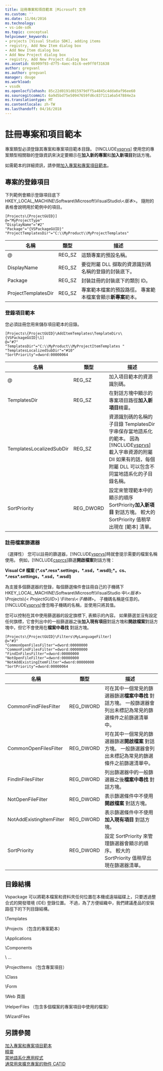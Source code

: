 ```yaml
---
title: 註冊專案和項目範本 |Microsoft 文件
ms.custom: ''
ms.date: 11/04/2016
ms.technology:
- vs-ide-sdk
ms.topic: conceptual
helpviewer_keywords:
- projects [Visual Studio SDK], adding items
- registry, Add New Item dialog box
- Add New Item dialog box
- Add New Project dialog box
- registry, Add New Project dialog box
ms.assetid: 6b909f93-d7f5-4aec-81c6-ee9ff0f31638
author: gregvanl
ms.author: gregvanl
manager: douge
ms.workload:
- vssdk
ms.openlocfilehash: 85c22d0191d015979dff5a4845c4dda0af96ee60
ms.sourcegitcommit: 6a9d5bd75e50947659fd6c837111a6a547884e2a
ms.translationtype: MT
ms.contentlocale: zh-TW
ms.lasthandoff: 04/16/2018
---
```

# <a name="registering-project-and-item-templates"></a>註冊專案和項目範本
專案類型必須登錄其專案和專案項目範本目錄。 [!INCLUDE[vsprvs](../../code-quality/includes/vsprvs_md.md)] 使用您的專案類型相關聯的登錄資訊來決定要顯示在**加入新的專案**和**加入新項目**對話方塊。  
  
 如需範本的詳細資訊，請參閱[加入專案和專案項目範本](../../extensibility/internals/adding-project-and-project-item-templates.md)。  
  
## <a name="registry-entries-for-projects"></a>專案的登錄項目  
 下列範例會顯示登錄項目底下 HKEY_LOCAL_MACHINE\Software\Microsoft\VisualStudio\\<*版本*>。 隨附的表格會說明用於範例中的項目。  
  
```  
[Projects\{ProjectGUID}]  
@="MyProjectType"  
"DisplayName"="#2"  
"Package"="{VSPackageGUID}"  
"ProjectTemplatesDir"="C:\\MyProduct\\MyProjectTemplates"  
```  
  
|名稱|類型|描述|  
|----------|----------|-----------------|  
|@|REG_SZ|這類專案的預設名稱。|  
|DisplayName|REG_SZ|要從附屬 DLL 擷取的資源識別碼名稱的登錄的封裝底下。|  
|Package|REG_SZ|封裝註冊的封裝底下的類別 ID。|  
|ProjectTemplatesDir|REG_SZ|專案範本檔案的預設路徑。 專案範本檔案會顯示**新專案**範本。|  
  
### <a name="registering-item-templates"></a>登錄項目範本  
 您必須註冊您用來儲存項目範本的目錄。  
  
```  
[Projects\{ProjectGUID}\AddItemTemplates\TemplateDirs\{VSPackageGUID}\1]  
@="#7"  
"TemplatesDir"="C:\\MyProduct\\MyProjectItemTemplates "  
"TemplatesLocalizedSubDir"="#10"  
"SortPriority"=dword:00000064  
```  
  
|名稱|類型|描述|  
|----------|----------|-----------------|  
|@|REG_SZ|加入項目範本的資源識別碼。|  
|TemplatesDir|REG_SZ|在對話方塊中顯示的專案項目路徑**加入新項目**精靈。|  
|TemplatesLocalizedSubDir|REG_SZ|資源識別碼的名稱的子目錄 TemplatesDir 字串保存當地語系化的範本。 因為[!INCLUDE[vsprvs](../../code-quality/includes/vsprvs_md.md)]載入字串資源的附屬 Dll 如果有的話，每個附屬 DLL 可以包含不同當地語系化的子目錄名稱。|  
|SortPriority|REG_DWORD|設定來管理範本中的顯示的順序 SortPriority**加入新項目** 對話方塊。 較大的 SortPriority 值稍早出現在 [範本] 清單。|  
  
### <a name="registering-file-filters"></a>註冊檔案篩選器  
 （選擇性） 您可以註冊的篩選器，[!INCLUDE[vsprvs](../../code-quality/includes/vsprvs_md.md)]時就會提示需要的檔案名稱使用。 例如，[!INCLUDE[csprcs](../../data-tools/includes/csprcs_md.md)]篩選**開啟檔案**對話方塊：  
  
 **Visual C# 檔案 (\*.cs\*.resx\*.settings，\*.xsd，\*.wsdl);\*。cs、\*.resx\*.settings，\*.xsd，\*.wsdl)**  
  
 為支援多個篩選器的登錄，每個篩選條件會註冊自己的子機碼下 HKEY_LOCAL_MACHINE\Software\Microsoft\VisualStudio 中\\<*版本*> \Projects\\{\< *ProjectGUID*>} \Filters\\<*子機碼*>。 子機碼名稱是任意的。[!INCLUDE[vsprvs](../../code-quality/includes/vsprvs_md.md)]會忽略子機碼的名稱，並使用只將其值。  
  
 您可以控制在其中使用篩選器的設定旗標下, 表顯示的內容。 如果篩選並沒有設定任何旗標，它會列出中的一般篩選器之後**加入現有項目**對話方塊和**開啟檔案**對話方塊中，但它不會使用在**檔案中尋找**  對話方塊。  
  
```  
[Projects\{ProjectGUID}\Filters\MyLanguageFilter]  
@="#3"  
"CommonOpenFilesFilter"=dword:00000000  
"CommonFindFilesFilter"=dword:00000000  
"FindInFilesFilter"=dword:00000000  
"NotOpenFileFilter"=dword:00000000  
"NotAddExistingItemFilter"=dword:00000000  
"SortPriority"=dword:00000064  
```  
  
|名稱|類型|描述|  
|----------|----------|-----------------|  
|CommonFindFilesFilter|REG_DWORD|可在其中一個常見的篩選器篩選**檔案中尋找** 對話方塊。 一般篩選器會列出未標記為常見的篩選條件之前篩選清單中。|  
|CommonOpenFilesFilter|REG_DWORD|可在其中一個常見的篩選器篩選**開啟檔案** 對話方塊。 一般篩選器會列出未標記為常見的篩選條件之前篩選清單中。|  
|FindInFilesFilter|REG_DWORD|列出篩選器中的一般篩選器之後**檔案中尋找** 對話方塊。|  
|NotOpenFileFilter|REG_DWORD|表示篩選條件中不使用**開啟檔案** 對話方塊。|  
|NotAddExistingItemFilter|REG_DWORD|表示篩選條件中不使用**加入現有項目** 對話方塊。|  
|SortPriority|REG_DWORD|設定 SortPriority 來管理篩選器會顯示的順序。 較大的 SortPriority 值稍早出現在篩選器清單。|  
  
## <a name="directory-structure"></a>目錄結構  
 Vspackage 可以將範本檔案和資料夾任何位置在本機或遠端磁碟上，只要透過整合式的開發環境 (IDE) 登錄位置。 不過，為了方便組織中，我們建議產品的安裝路徑下的下列目錄結構。  
  
 \Templates  
  
 \Projects （包含的專案範本）  
  
 \Applications  
  
 \Components  
  
 \ ...  
  
 \ProjectItems （包含專案項目）  
  
 \Class  
  
 \Form  
  
 \Web 頁面  
  
 \HelperFiles （包含多個檔案的專案項目中使用的檔案）  
  
 \WizardFiles  
  
## <a name="see-also"></a>另請參閱  
 [加入專案和專案項目範本](../../extensibility/internals/adding-project-and-project-item-templates.md)   
 [精靈](../../extensibility/internals/wizards.md)   
 [當地語系化應用程式](../../ide/localizing-applications.md)   
 [通常用來擴充專案的物件 CATID](../../extensibility/internals/catids-for-objects-that-are-typically-used-to-extend-projects.md)